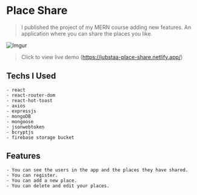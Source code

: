 # Place Share

> I published the project of my MERN course adding new features. An application where you can share the places you like.

![Imgur](https://i.imgur.com/Lf5uqma.png)

> Click to view live demo
> (https://jubstaa-place-share.netlify.app/)

## Techs I Used

    - react
    - react-router-dom
    - react-hot-toast
    - axios
    - expressjs
    - mongoDB
    - mongoose
    - jsonwebtoken
    - bcryptjs
    - firebase storage bucket

## Features

    - You can see the users in the app and the places they have shared.
    - You can register.
    - You can add a new place.
    - You can delete and edit your places.
